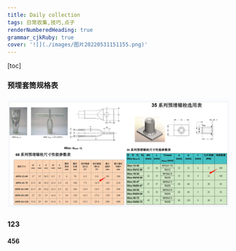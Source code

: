 ```yaml
---
title: Daily collection 
tags: 日常收集,技巧,点子
renderNumberedHeading: true
grammar_cjkRuby: true
cover: '![](./images/图片20220531151155.png)'
---
```

[toc]

### 预埋套筒规格表
![预埋套筒规格表](./images/1653981451059.png)

### 123
#### 456
